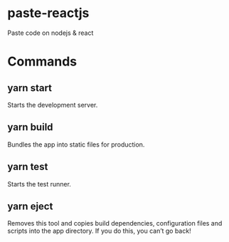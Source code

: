 # paste-reactjs
Paste code on nodejs &amp; react

# Commands
## yarn start
Starts the development server.

## yarn build
Bundles the app into static files for production.

## yarn test
Starts the test runner.

## yarn eject
Removes this tool and copies build dependencies, configuration files and scripts into the app directory. If you do this, you can’t go back!
